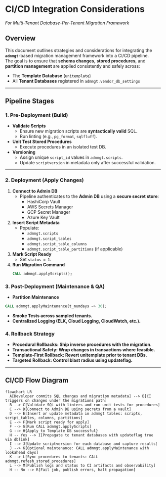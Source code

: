 # CI/CD Integration Considerations  
_For Multi-Tenant Database-Per-Tenant Migration Framework_

## Overview
This document outlines strategies and considerations for integrating the **`admmgt`**-based migration management framework into a CI/CD pipeline.  
The goal is to ensure that **schema changes**, **stored procedures**, and **partition management** are applied consistently and safely across:

- The **Template Database** (`unitemplate`)
- All **Tenant Databases** registered in `admmgt.vendor_db_settings`

---

## Pipeline Stages

### 1. **Pre-Deployment (Build)**
- **Validate Scripts**  
  - Ensure new migration scripts are **syntactically valid** SQL.
  - Run linting (e.g., `pg_format`, `sqlfluff`).
- **Unit Test Stored Procedures**  
  - Execute procedures in an isolated test DB.
- **Versioning**  
  - Assign unique `script_id` values in `admmgt.scripts`.
  - Update `scriptversion` in metadata only after successful validation.

---

### 2. **Deployment (Apply Changes)**
1. **Connect to Admin DB**
   - Pipeline authenticates to the **Admin DB** using a **secure secret store**:
     - HashiCorp Vault  
     - AWS Secrets Manager  
     - GCP Secret Manager  
     - Azure Key Vault  
2. **Insert Script Metadata**
   - Populate:
     - `admmgt.scripts`
     - `admmgt.script_tables`
     - `admmgt.script_table_columns`
     - `admmgt.script_table_partitions` (if applicable)
3. **Mark Script Ready**
   - Set `status = 1`.
4. **Run Migration Command**
   ```sql
   CALL admmgt.applyScripts();
   ```

### 3. **Post-Deployment (Maintenance & QA)**
   - **Partition Maintenance**       
   ```sql        
   CALL admmgt.applyMaintenance(t_numdays => 30);    
   ```   

   - **Smoke Tests across sampled tenants.**
   - **Centralized Logging (ELK, Cloud Logging, CloudWatch, etc.).**

### 4. **Rollback Strategy**
   - **Procedural Rollbacks: Ship inverse procedures with the migration.**
   - **Transactional Safety: Wrap changes in transactions where feasible.**
   - **Template-First Rollback: Revert unitemplate prior to tenant DBs.**
   - **Targeted Rollback: Control blast radius using updateflag.**
---

## CI/CD Flow Diagram

```mermaid
flowchart LR
  A[Developer commits SQL changes and migration metadata] --> B[CI triggers on changes under the migrations path]
  B --> C[Validate SQL with linters and run unit tests for procedures]
  C --> D[Connect to Admin DB using secrets from a vault]
  D --> E[Insert or update metadata in admmgt tables: scripts, script_tables, columns, partitions]
  E --> F[Mark script ready for apply]
  F --> G[Run CALL admmgt.applyScripts]
  G --> H{Apply to Template DB successful}
  H -- Yes --> I[Propagate to tenant databases with updateflag true via dblink]
  I --> J[Update scriptversion for each database and capture results]
  J --> K[Optional maintenance: CALL admmgt.applyMaintenance with lookahead days]
  K --> L[Sync procedures to tenants: CALL admmgt.refesh_stored_procedures]
  L --> M[Publish logs and status to CI artifacts and observability]
  H -- No --> R[Fail job, publish errors, halt propagation]